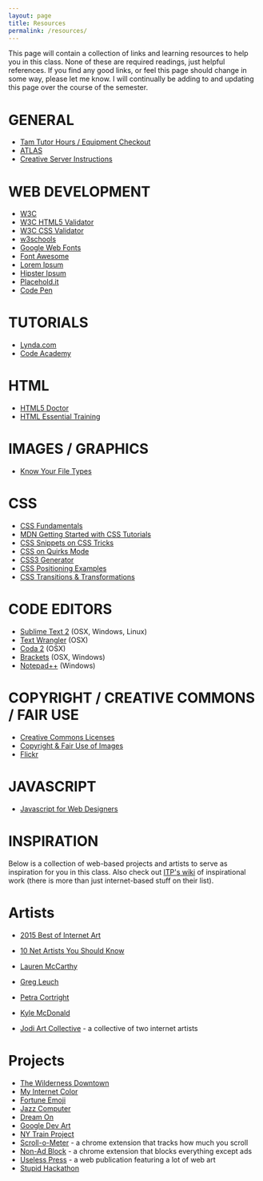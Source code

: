 ```yaml
---
layout: page
title: Resources
permalink: /resources/
---
```


This page will contain a collection of links and learning resources to help you in this class. None of these are required readings, just helpful references. If you find any good links, or feel this page should change in some way, please let me know. I will continually be adding to and updating this page over the course of the semester.

# GENERAL
+ [Tam Tutor Hours / Equipment Checkout](http://tam.colorado.edu/)
+ [ATLAS](http://atlas.colorado.edu/)
+ [Creative Server Instructions](http://creative.colorado.edu/~schaal/web/pdf/creative-server-instructions.pdf)

# WEB DEVELOPMENT
+ [W3C](https://www.w3.org/)
+ [W3C HTML5 Validator](http://validator.w3.org/)
+ [W3C CSS Validator](http://jigsaw.w3.org/css-validator/)
+ [w3schools](http://www.w3schools.com/)
+ [Google Web Fonts](https://www.google.com/fonts/)
+ [Font Awesome](http://fortawesome.github.io/Font-Awesome/)
+ [Lorem Ipsum](http://lipsum.lipsum.com/)
+ [Hipster Ipsum](http://hipsum.co/)
+ [Placehold.it](http://placehold.it/)
+ [Code Pen](http://codepen.io/)


# TUTORIALS
+ [Lynda.com](http://lynda.colorado.edu)
+ [Code Academy](https://www.codecademy.com/)

# HTML
+ [HTML5 Doctor](http://html5doctor.com/)
+ [HTML Essential Training](http://www.lynda.com/HTML-tutorials/HTML-Essential-Training/170427-2.html)

# IMAGES / GRAPHICS
+ [Know Your File Types](http://lifehacker.com/learn-when-to-use-jpeg-gif-or-png-with-this-graphic-1669336151)

# CSS
+ [CSS Fundamentals](http://www.lynda.com/Web-Interactive-CSS-tutorials/CSS-Fundamentals/80436-2.html)
+ [MDN Getting Started with CSS Tutorials](https://developer.mozilla.org/en-US/docs/Web/Guide/CSS/Getting_started)
+ [CSS Snippets on CSS Tricks](https://css-tricks.com/snippets/)
+ [CSS on Quirks Mode](http://www.quirksmode.org/css/)
+ [CSS3 Generator](http://css3generator.com/)
+ [CSS Positioning Examples](http://alistapart.com/article/css-positioning-101)
+ [CSS Transitions & Transformations](http://www.lynda.com/Dreamweaver-tutorials/CSS-Transitions-Transforms/101072-2.html)

# CODE EDITORS
+ [Sublime Text 2](http://www.sublimetext.com/) (OSX, Windows, Linux)
+ [Text Wrangler](http://www.barebones.com/products/TextWrangler/) (OSX)
+ [Coda 2](http://panic.com/coda/) (OSX)
+ [Brackets](http://brackets.io/) (OSX, Windows)
+ [Notepad++](https://notepad-plus-plus.org/) (Windows)


# COPYRIGHT / CREATIVE COMMONS / FAIR USE
+ [Creative Commons Licenses](http://creativecommons.org/licenses)
+ [Copyright & Fair Use of Images](http://libguides.mit.edu/usingimages)
+ [Flickr](https://www.flickr.com/creativecommons/)

# JAVASCRIPT
+ [Javascript for Web Designers](https://www.lynda.com/JavaScript-tutorials/JavaScript-Web-Designers/144203-2.html)



# INSPIRATION
Below is a collection of web-based projects and artists to serve as inspiration for you in this class. Also check out [ITP's wiki](https://github.com/ITPNYU/ICM-2015) of inspirational work (there is more than just internet-based stuff on their list). 

# Artists
+ [2015 Best of Internet Art](http://hyperallergic.com/263538/best-of-2015-our-top-10-works-of-internet-art/)
+ [10 Net Artists You Should Know](http://flavorwire.com/324680/10-net-artists-you-should-know)

+ [Lauren McCarthy](http://www.lauren-mccarthy.com/)
+ [Greg Leuch](https://gleu.ch/)
+ [Petra Cortright](http://www.petracortright.com/)
+ [Kyle McDonald](http://kylemcdonald.net/)
+ [Jodi Art Collective](http://wwwwwwwww.jodi.org/) - a collective of two internet artists

# Projects
+ [The Wilderness Downtown](http://www.aaronkoblin.com/project/the-wilderness-downtown/)
+ [My Internet Color](https://gleu.ch/projects/my-internet-color)
+ [Fortune Emoji](http://emojifortun.es/)
+ [Jazz Computer](http://jazz.computer/)
+ [Dream On](http://www.soleilnoir.net/dreamon/
)
+ [Google Dev Art](https://devart.withgoogle.com/)
+ [NY Train Project](http://nytrainproject.com/)
+ [Scroll-o-Meter](http://sarahrothberg.com/scroll-o-meter) - a chrome extension that tracks how much you scroll
+ [Non-Ad Block](https://chrome.google.com/webstore/detail/nonad-block/mjdphmpknkepficogfmnfhabmlngggip?hl=en-US) - a chrome extension that blocks everything except ads
+ [Useless Press](http://uselesspress.org/) - a web publication featuring a lot of web art
+ [Stupid Hackathon](http://www.stupidhackathon.com/)

